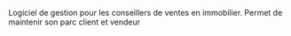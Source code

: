 Logiciel de gestion pour les conseillers de ventes en immobilier.
Permet de maintenir son parc client et vendeur